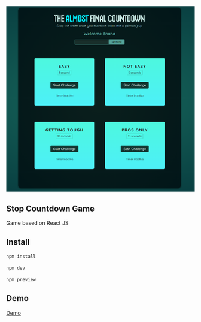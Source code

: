 <img src="src/assets/countdown.png" alt="Stop Countdown" />

## Stop Countdown Game
Game based on React JS

## Install

```sh
npm install
```

```sh
npm dev
```

```sh
npm preview
```

## Demo
<a href="https://soltonanna.github.io/stop-countdown/" target="_blank"> Demo </a>
